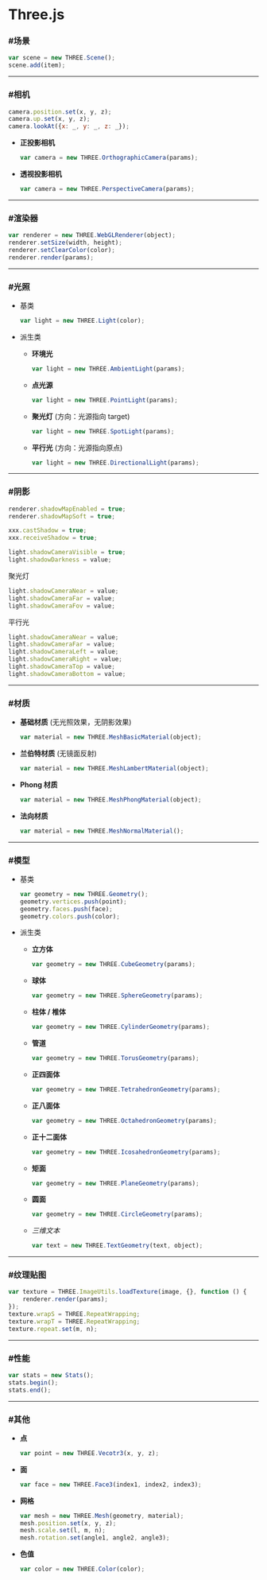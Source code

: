 # Three.js #

### #场景 ###

```javascript
var scene = new THREE.Scene();
scene.add(item);
```

*****

### #相机 ###

```javascript
camera.position.set(x, y, z);
camera.up.set(x, y, z);
camera.lookAt({x: _, y: _, z: _});
```

+ __正投影相机__

    ```javascript
    var camera = new THREE.OrthographicCamera(params);
    ```
+ __透视投影相机__

    ```javascript
    var camera = new THREE.PerspectiveCamera(params);
    ```
    
*****    

### #渲染器 ###

```javascript
var renderer = new THREE.WebGLRenderer(object);
renderer.setSize(width, height);
renderer.setClearColor(color);
renderer.render(params);
```

*****

### #光照 ###
+ 基类

    ```javascript
    var light = new THREE.Light(color);
    ```
+ 派生类
    + __环境光__
    
        ```javascript
        var light = new THREE.AmbientLight(params);
        ```
    + __点光源__
    
        ```javascript
        var light = new THREE.PointLight(params);
        ```
    + __聚光灯__ (方向：光源指向 target)
        
        ```javascript
        var light = new THREE.SpotLight(params);
        ```
    + __平行光__ (方向：光源指向原点)
    
        ```javascript
        var light = new THREE.DirectionalLight(params);
        ```

*****

### #阴影 ###

```javascript
renderer.shadowMapEnabled = true;
renderer.shadowMapSoft = true;
```
```javascript
xxx.castShadow = true;
xxx.receiveShadow = true;
```
```javascript
light.shadowCameraVisible = true;
light.shadowDarkness = value;
```

聚光灯
```javascript
light.shadowCameraNear = value;
light.shadowCameraFar = value;
light.shadowCameraFov = value;
```

平行光
```javascript
light.shadowCameraNear = value;
light.shadowCameraFar = value;
light.shadowCameraLeft = value;
light.shadowCameraRight = value;
light.shadowCameraTop = value;
light.shadowCameraBottom = value;
```

*****

### #材质 ###
+ __基础材质__ (无光照效果，无阴影效果)

    ```javascript
    var material = new THREE.MeshBasicMaterial(object);
    ```
+ __兰伯特材质__ (无镜面反射)

    ```javascript
    var material = new THREE.MeshLambertMaterial(object);
    ```
+ __Phong 材质__

    ```javascript
    var material = new THREE.MeshPhongMaterial(object);
    ```
+ __法向材质__

    ```javascript
    var material = new THREE.MeshNormalMaterial();
    ```

*****

### #模型 ###
+ 基类

    ```javascript
    var geometry = new THREE.Geometry();
    geometry.vertices.push(point);
    geometry.faces.push(face);
    geometry.colors.push(color);
    ```
+ 派生类
    + __立方体__
    
        ```javascript
        var geometry = new THREE.CubeGeometry(params);
        ```
    + __球体__
    
        ```javascript
        var geometry = new THREE.SphereGeometry(params);
        ```
    + __柱体 / 椎体__
        
        ```javascript
        var geometry = new THREE.CylinderGeometry(params);
        ```
    + __管道__
    
        ```javascript
        var geometry = new THREE.TorusGeometry(params);
        ```
    + __正四面体__
    
        ```javascript
        var geometry = new THREE.TetrahedronGeometry(params);
        ```
    + __正八面体__
    
        ```javascript
        var geometry = new THREE.OctahedronGeometry(params);
        ```
    + __正十二面体__
        
        ```javascript
        var geometry = new THREE.IcosahedronGeometry(params);
        ```
    + __矩面__
    
        ```javascript
        var geometry = new THREE.PlaneGeometry(params);
        ```
    + __圆面__
    
        ```javascript
        var geometry = new THREE.CircleGeometry(params);
        ```
    + _三维文本_
    
        ```javascript
        var text = new THREE.TextGeometry(text, object);
        ```

*****

### #纹理贴图 ###

```javascript
var texture = THREE.ImageUtils.loadTexture(image, {}, function () {
    renderer.render(params);
});
texture.wrapS = THREE.RepeatWrapping;
texture.wrapT = THREE.RepeatWrapping;
texture.repeat.set(m, n);
```

*****

### #性能 ###

```javascript
var stats = new Stats();
stats.begin();
stats.end();
```

*****

### #其他 ###
+ __点__

    ```javascript
    var point = new THREE.Vecotr3(x, y, z);
    ```
+ __面__

    ```javascript
    var face = new THREE.Face3(index1, index2, index3);
    ```
+ __网格__

    ```javascript
    var mesh = new THREE.Mesh(geometry, material);
    mesh.position.set(x, y, z);
    mesh.scale.set(l, m, n);
    mesh.rotation.set(angle1, angle2, angle3);
    ```    
+ __色值__

    ```javascript
    var color = new THREE.Color(color);
    ```